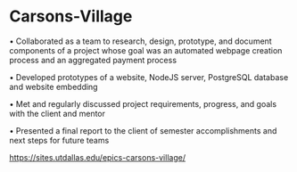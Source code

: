 # Carsons-Village
• Collaborated as a team to research, design, prototype, and document components of a project whose goal was an automated webpage creation process and an aggregated payment process

• Developed prototypes of a website, NodeJS server, PostgreSQL database and website embedding

• Met and regularly discussed project requirements, progress, and goals with the client and mentor

• Presented a final report to the client of semester accomplishments and next steps for future teams

https://sites.utdallas.edu/epics-carsons-village/
